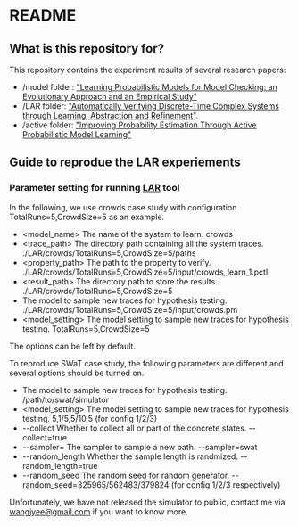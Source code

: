 # README #

## What is this repository for? ###

This repository contains the experiment results of several research papers:
* /model folder: ["Learning Probabilistic Models for Model Checking: an Evolutionary Approach and an Empirical Study"](https://link.springer.com/article/10.1007/s10009-018-0492-7)
* /LAR folder: ["Automatically Verifying Discrete-Time Complex Systems through Learning, Abstraction and Refinement"](https://arxiv.org/abs/1610.06371).
* /active folder: ["Improving Probability Estimation Through Active Probabilistic Model Learning"](https://link.springer.com/chapter/10.1007/978-3-319-68690-5_23)

## Guide to reprodue the LAR experiements ##
### Parameter setting for running [LAR](https://github.com/wang-jingyi/Ziqian) tool ###
In the following, we use crowds case study with configuration TotalRuns=5,CrowdSize=5 as an example.
* <model_name>         The name of the system to learn.     crowds
* <trace_path>         The directory path containing all the system traces.     ./LAR/crowds/TotalRuns=5,CrowdSize=5/paths
* <property_path>      The path to the property to verify.          ./LAR/crowds/TotalRuns=5,CrowdSize=5/input/crowds_learn_1.pctl
* <result_path>        The directory path to store the results.     ./LAR/crowds/TotalRuns=5,CrowdSize=5
* <model>              The model to sample new traces for hypothesis testing.     ./LAR/crowds/TotalRuns=5,CrowdSize=5/input/crowds.pm
* <model_setting>      The model setting to sample new traces for hypothesis testing.   TotalRuns=5,CrowdSize=5
  
The options can be left by default.

To reproduce SWaT case study, the following parameters are different and several options should be turned on.

* <model>              The model to sample new traces for hypothesis testing.     /path/to/swat/simulator
* <model_setting>      The model setting to sample new traces for hypothesis testing.   5,1/5,5/10,5 (for config 1/2/3)
* --collect             Whether to collect all or part of the concrete states.     --collect=true
* --sampler=<sampler>   The sampler to sample a new path.     --sampler=swat
* --random_length       Whether the sample length is randmized.     --random_length=true
* --random_seed         The random seed for random generator.     --random_seed=325965/562483/379824 (for config 1/2/3 respectively)

Unfortunately, we have not released the simulator to public, contact me via wangjyee@gmail.com if you want to know more.
